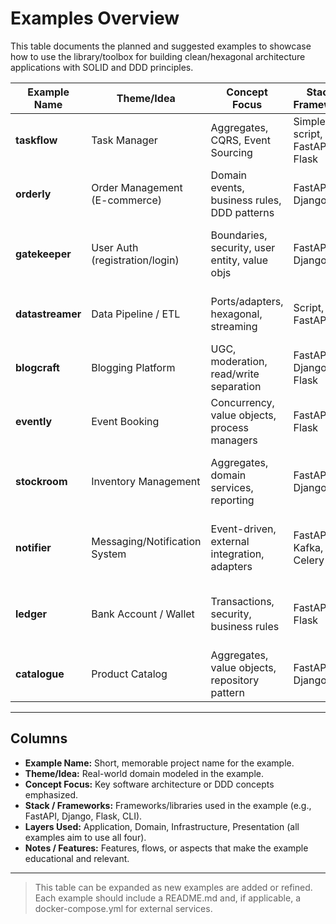 # Examples Overview

This table documents the planned and suggested examples to showcase how to use the library/toolbox for building clean/hexagonal architecture applications with SOLID and DDD principles.

| Example Name      | Theme/Idea                           | Concept Focus                                  | Stack / Frameworks                | Layers Used                        | Notes / Features                                   |
|-------------------|--------------------------------------|------------------------------------------------|-----------------------------------|-------------------------------------|----------------------------------------------------|
| **taskflow**      | Task Manager                         | Aggregates, CQRS, Event Sourcing               | Simple script, CLI, FastAPI, Flask| Application, Domain, Infra, Present.| Start simple, then scale up to web example          |
| **orderly**       | Order Management (E-commerce)        | Domain events, business rules, DDD patterns    | FastAPI, Django                   | All                                 | CRUD, order state, payments, notifications         |
| **gatekeeper**    | User Auth (registration/login)       | Boundaries, security, user entity, value objs  | FastAPI, Django                   | All                                 | Auth flows, RBAC, password reset, JWT, etc.        |
| **datastreamer**  | Data Pipeline / ETL                  | Ports/adapters, hexagonal, streaming           | Script, FastAPI                   | All                                 | Ingest, transform, store data, metrics             |
| **blogcraft**     | Blogging Platform                    | UGC, moderation, read/write separation         | FastAPI, Django, Flask            | All                                 | Posts, comments, tags, moderation                  |
| **evently**       | Event Booking                        | Concurrency, value objects, process managers   | FastAPI, Flask                    | All                                 | Book/cancel seats, event status, notifications     |
| **stockroom**     | Inventory Management                 | Aggregates, domain services, reporting         | FastAPI, Django, CLI              | All                                 | Stock in/out, suppliers, inventory queries         |
| **notifier**      | Messaging/Notification System        | Event-driven, external integration, adapters   | FastAPI, Kafka, Celery            | All                                 | Send notifications via email, SMS, push, etc.      |
| **ledger**        | Bank Account / Wallet                | Transactions, security, business rules         | FastAPI, Flask                    | All                                 | Accounts, transfers, transaction log, balances     |
| **catalogue**     | Product Catalog                      | Aggregates, value objects, repository pattern  | FastAPI, Django, CLI              | All                                 | Manage products, categories, pricing               |

---

## Columns

- **Example Name:** Short, memorable project name for the example.
- **Theme/Idea:** Real-world domain modeled in the example.
- **Concept Focus:** Key software architecture or DDD concepts emphasized.
- **Stack / Frameworks:** Frameworks/libraries used in the example (e.g., FastAPI, Django, Flask, CLI).
- **Layers Used:** Application, Domain, Infrastructure, Presentation (all examples aim to use all four).
- **Notes / Features:** Features, flows, or aspects that make the example educational and relevant.

---

> This table can be expanded as new examples are added or refined. Each example should include a README.md and, if applicable, a docker-compose.yml for external services.
